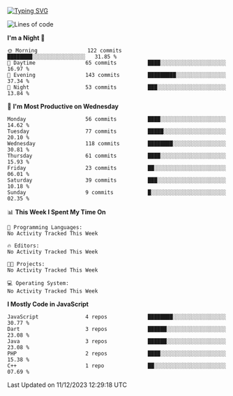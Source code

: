 [![Typing SVG](https://readme-typing-svg.herokuapp.com?font=Fira+Code&pause=1000&color=F7F7F7&random=false&width=435&lines=Hi+%F0%9F%91%8B%2C+I'm+Rafiu+Sidqi;I+Love+React+%F0%9F%98%8D)](https://git.io/typing-svg)
<!--START_SECTION:waka-->
![Lines of code](https://img.shields.io/badge/From%20Hello%20World%20I%27ve%20Written-228.8%20thousand%20lines%20of%20code-blue)

**I'm a Night 🦉** 

```text
🌞 Morning                122 commits         ████████░░░░░░░░░░░░░░░░░   31.85 % 
🌆 Daytime                65 commits          ████░░░░░░░░░░░░░░░░░░░░░   16.97 % 
🌃 Evening                143 commits         █████████░░░░░░░░░░░░░░░░   37.34 % 
🌙 Night                  53 commits          ███░░░░░░░░░░░░░░░░░░░░░░   13.84 % 
```
📅 **I'm Most Productive on Wednesday** 

```text
Monday                   56 commits          ████░░░░░░░░░░░░░░░░░░░░░   14.62 % 
Tuesday                  77 commits          █████░░░░░░░░░░░░░░░░░░░░   20.10 % 
Wednesday                118 commits         ████████░░░░░░░░░░░░░░░░░   30.81 % 
Thursday                 61 commits          ████░░░░░░░░░░░░░░░░░░░░░   15.93 % 
Friday                   23 commits          ██░░░░░░░░░░░░░░░░░░░░░░░   06.01 % 
Saturday                 39 commits          ███░░░░░░░░░░░░░░░░░░░░░░   10.18 % 
Sunday                   9 commits           █░░░░░░░░░░░░░░░░░░░░░░░░   02.35 % 
```


📊 **This Week I Spent My Time On** 

```text
💬 Programming Languages: 
No Activity Tracked This Week

🔥 Editors: 
No Activity Tracked This Week

🐱‍💻 Projects: 
No Activity Tracked This Week

💻 Operating System: 
No Activity Tracked This Week
```

**I Mostly Code in JavaScript** 

```text
JavaScript               4 repos             ████████░░░░░░░░░░░░░░░░░   30.77 % 
Dart                     3 repos             ██████░░░░░░░░░░░░░░░░░░░   23.08 % 
Java                     3 repos             ██████░░░░░░░░░░░░░░░░░░░   23.08 % 
PHP                      2 repos             ████░░░░░░░░░░░░░░░░░░░░░   15.38 % 
C++                      1 repo              ██░░░░░░░░░░░░░░░░░░░░░░░   07.69 % 
```




 Last Updated on 11/12/2023 12:29:18 UTC
<!--END_SECTION:waka-->
